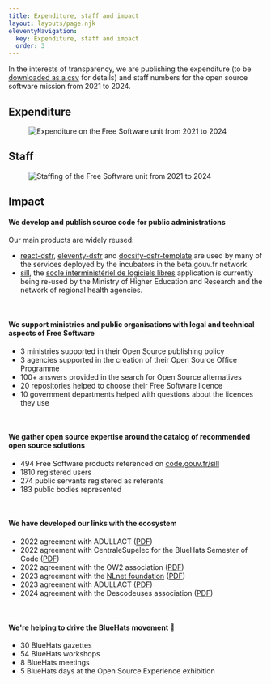 ```yaml
---
title: Expenditure, staff and impact
layout: layouts/page.njk
eleventyNavigation:
  key: Expenditure, staff and impact
  order: 3
---
```


In the interests of transparency, we are publishing the expenditure (to be [downloaded as a csv](/docs/mission-logiciels-libres-depenses-2021-2024.csv) for details) and staff numbers for the open source software mission from 2021 to 2024.

## Expenditure

<figure class="fr-content-media fr-content-media--sm" role="group" aria-label="Expenditure on the Free Software unit from 2021 to 2024">
  <div class="fr-content-media__img">
    <img src="/img/mission-logiciels-libres-depenses-2021-2024.png" class="fr-content-media--sm fr-responsive-img" alt="Expenditure on the Free Software unit from 2021 to 2024" />
  </div>
</figure>

## Staff

<figure class="fr-content-media fr-content-media--sm" role="group" aria-label="Staffing of the Free Software unit from 2021 to 2024">
  <div class="fr-content-media__img">
    <img src="/img/mission-logiciels-libres-effectifs-2021-2024.png" class="fr-content-media--sm fr-responsive-img" alt="Staffing of the Free Software unit from 2021 to 2024" />
  </div>
</figure>

## Impact

#### We develop and publish source code for public administrations

Our main products are widely reused:

- [react-dsfr](https://github.com/codegouvfr/react-dsfr), [eleventy-dsfr](https://github.com/codegouvfr/eleventy-dsfr) and [docsify-dsfr-template](https://github.com/codegouvfr/docsify-dsfr-template/) are used by many of the services deployed by the incubators in the beta.gouv.fr network.
- [sill](https://github.com/codegouvfr/sill), the [socle interministériel de logiciels libres](https://code.gouv.fr/sill/) application is currently being re-used by the Ministry of Higher Education and Research and the network of regional health agencies.

<br/>

#### We support ministries and public organisations with legal and technical aspects of Free Software

- 3 ministries supported in their Open Source publishing policy
- 3 agencies supported in the creation of their Open Source Office Programme
- 100+ answers provided in the search for Open Source alternatives
- 20 repositories helped to choose their Free Software licence
- 10 government departments helped with questions about the licences they use

<br/>

#### We gather open source expertise around the catalog of recommended open source solutions

- 494 Free Software products referenced on [code.gouv.fr/sill](https://code.gouv.fr/sill)
- 1810 registered users
- 274 public servants registered as referents
- 183 public bodies represented

<br/>


#### We have developed our links with the ecosystem

- 2022 agreement with ADULLACT ([PDF](/docs/Convention_Adullact-Dinum-2022.pdf))
- 2022 agreement with CentraleSupelec for the BlueHats Semester of Code ([PDF](/docs/Convention_CentraleSupelec-Dinum-2021.pdf))
- 2022 agreement with the OW2 association ([PDF](/docs/Convention_OW2_Dinum_2022.pdf))
- 2023 agreement with the [NLnet foundation](https://nlnet.nl) ([PDF](/docs/DINUM-NLNET-convention-subvention-23112022.pdf))
- 2023 agreement with ADULLACT ([PDF](/docs/Convention_DINUM_Adullact_2023.pdf))
- 2024 agreement with the Descodeuses association ([PDF](/docs/Convention_Descodeuses_Dinum_2024.pdf))

<br/>

#### We're helping to drive the BlueHats movement 🧢

- 30 BlueHats gazettes
- 54 BlueHats workshops
- 8 BlueHats meetings
- 5 BlueHats days at the Open Source Experience exhibition
